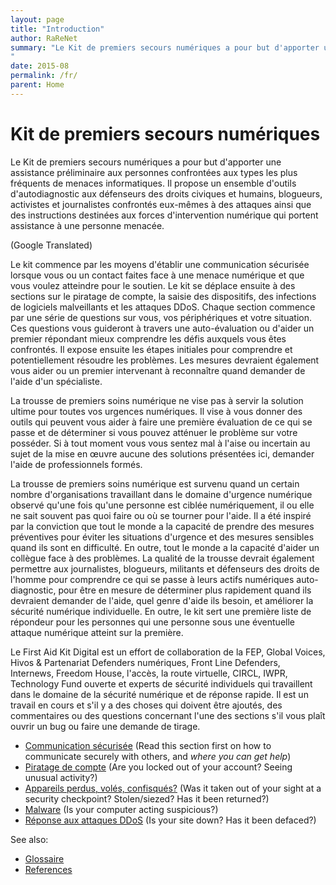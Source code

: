 ```yaml
---
layout: page
title: "Introduction"
author: RaReNet
summary: "Le Kit de premiers secours numériques a pour but d'apporter une assistance préliminaire aux personnes confrontées aux types les plus fréquents de menaces informatiques. Il propose un ensemble d'outils d'autodiagnostic aux défenseurs des droits civiques et humains, blogueurs, activistes et journalistes confrontés eux-mêmes à des attaques ainsi que des instructions destinées aux forces d'intervention numérique qui portent assistance à une personne menacée.
"
date: 2015-08
permalink: /fr/
parent: Home
---
```


# Kit de premiers secours numériques

Le Kit de premiers secours numériques a pour but d'apporter une assistance préliminaire aux personnes confrontées aux types les plus fréquents de menaces informatiques. Il propose un ensemble d'outils d'autodiagnostic aux défenseurs des droits civiques et humains, blogueurs, activistes et journalistes confrontés eux-mêmes à des attaques ainsi que des instructions destinées aux forces d'intervention numérique qui portent assistance à une personne menacée.

(Google Translated)

Le kit commence par les moyens d'établir une communication sécurisée lorsque vous ou un contact faites face à une menace numérique et que vous voulez atteindre pour le soutien. Le kit se déplace ensuite à des sections sur le piratage de compte, la saisie des dispositifs, des infections de logiciels malveillants et les attaques DDoS. Chaque section commence par une série de questions sur vous, vos périphériques et votre situation. Ces questions vous guideront à travers une auto-évaluation ou d'aider un premier répondant mieux comprendre les défis auxquels vous êtes confrontés. Il expose ensuite les étapes initiales pour comprendre et potentiellement résoudre les problèmes. Les mesures devraient également vous aider ou un premier intervenant à reconnaître quand demander de l'aide d'un spécialiste.

La trousse de premiers soins numérique ne vise pas à servir la solution ultime pour toutes vos urgences numériques.  Il vise à vous donner des outils qui peuvent vous aider à faire une première évaluation de ce qui se passe et de déterminer si vous pouvez atténuer le problème sur votre posséder. Si à tout moment vous vous sentez mal à l'aise ou incertain au sujet de la mise en œuvre aucune des solutions présentées ici, demander l'aide de professionnels formés.

La trousse de premiers soins numérique est survenu quand un certain nombre d'organisations travaillant dans le domaine d'urgence numérique observé qu'une fois qu'une personne est ciblée numériquement, il ou elle ne sait souvent pas quoi faire ou où se tourner pour l'aide. Il a été inspiré par la conviction que tout le monde a la capacité de prendre des mesures préventives pour éviter les situations d'urgence et des mesures sensibles quand ils sont en difficulté. En outre, tout le monde a la capacité d'aider un collègue face à des problèmes. La qualité de la trousse devrait également permettre aux journalistes, blogueurs, militants et défenseurs des droits de l'homme pour comprendre ce qui se passe à leurs actifs numériques auto-diagnostic, pour être en mesure de déterminer plus rapidement quand ils devraient demander de l'aide, quel genre d'aide ils besoin, et améliorer la sécurité numérique individuelle. En outre, le kit sert une première liste de répondeur pour les personnes qui une personne sous une éventuelle attaque numérique atteint sur la première.

Le First Aid Kit Digital est un effort de collaboration de la FEP, Global Voices, Hivos & Partenariat Defenders numériques, Front Line Defenders, Internews, Freedom House, l'accès, la route virtuelle, CIRCL, IWPR, Technology Fund ouverte et experts de sécurité individuels qui travaillent dans le domaine de la sécurité numérique et de réponse rapide. Il est un travail en cours et s'il y a des choses qui doivent être ajoutés, des commentaires ou des questions concernant l'une des sections s'il vous plaît ouvrir un bug ou faire une demande de tirage.

* [Communication sécurisée](CommunicationSecurisee) (Read this section first on how to communicate securely with others, and *where you can get help*)
* [Piratage de compte](Piratagedecompte) (Are you locked out of your account? Seeing unusual activity?)
* [Appareils perdus, volés, confisqués?](AppareilsConfisques) (Was it taken out of your sight at a security checkpoint? Stolen/siezed? Has it been returned?)
* [Malware](Malware) (Is your computer acting suspicious?)
* [Réponse aux attaques DDoS](AttaquesDDoS) (Is your site down? Has it been defaced?)

See also:

* [Glossaire](Glossaire)
* [References](Resources)
